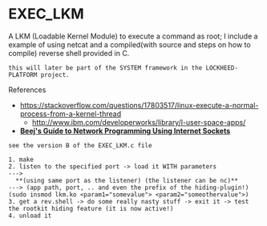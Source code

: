 # EXEC_LKM
A LKM (Loadable Kernel Module) to execute a command as root;  I include a example of using netcat and a compiled(with source and steps on how to compile) reverse shell provided in C.


`this will later be part of the SYSTEM framework in the LOCKHEED-PLATFORM project.`


References
- https://stackoverflow.com/questions/17803517/linux-execute-a-normal-process-from-a-kernel-thread
  - http://www.ibm.com/developerworks/library/l-user-space-apps/
- **[Beej's Guide to Network Programming Using Internet Sockets](https://gta.ufrj.br/ensino/eel878/sockets/)**






`see the version B of the EXEC_LKM.c file`
```
1. make
2. listen to the specified port -> load it WITH parameters
---> 
  **(using same port as the listener) (the listener can be nc)**
---> (app path, port, .. and even the prefix of the hiding-plugin!) (sudo insmod lkm.ko <param1="somevalue"> <param2="someothervalue">)
3. get a rev.shell -> do some really nasty stuff -> exit it -> test the rootkit hiding feature (it is now active!)
4. unload it

```
